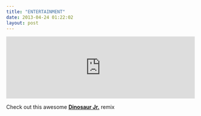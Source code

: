 ```yaml
---
title: "ENTERTAINMENT"
date: 2013-04-24 01:22:02
layout: post
---
```


<p><iframe frameborder="no" height="166" scrolling="no" src="https://w.soundcloud.com/player/?url=http%3A%2F%2Fapi.soundcloud.com%2Ftracks%2F83226180" width="100%"></iframe></p>
<p>Check out this awesome <strong><a href="http://www.dinosaurjr.com/home/">Dinosaur Jr.</a></strong> remix</p>
